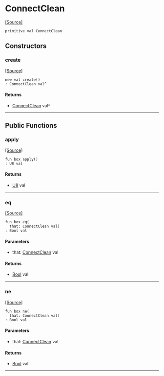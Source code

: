 # ConnectClean
<span class="source-link">[[Source]](src/mqtt-connector/connectCodes.md#L-0-9)</span>
```pony
primitive val ConnectClean
```

## Constructors

### create
<span class="source-link">[[Source]](src/mqtt-connector/connectCodes.md#L-0-9)</span>


```pony
new val create()
: ConnectClean val^
```

#### Returns

* [ConnectClean](mqtt-connector-ConnectClean.md) val^

---

## Public Functions

### apply
<span class="source-link">[[Source]](src/mqtt-connector/connectCodes.md#L-0-9)</span>


```pony
fun box apply()
: U8 val
```

#### Returns

* [U8](builtin-U8.md) val

---

### eq
<span class="source-link">[[Source]](src/mqtt-connector/connectCodes.md#L-0-9)</span>


```pony
fun box eq(
  that: ConnectClean val)
: Bool val
```
#### Parameters

*   that: [ConnectClean](mqtt-connector-ConnectClean.md) val

#### Returns

* [Bool](builtin-Bool.md) val

---

### ne
<span class="source-link">[[Source]](src/mqtt-connector/connectCodes.md#L-0-9)</span>


```pony
fun box ne(
  that: ConnectClean val)
: Bool val
```
#### Parameters

*   that: [ConnectClean](mqtt-connector-ConnectClean.md) val

#### Returns

* [Bool](builtin-Bool.md) val

---

